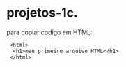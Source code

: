 # projetos-1c.

para copiar codigo em HTML:
```
 <html>
  <h1>meu primeiro arquivo HTML</h1>
 </html>
```
